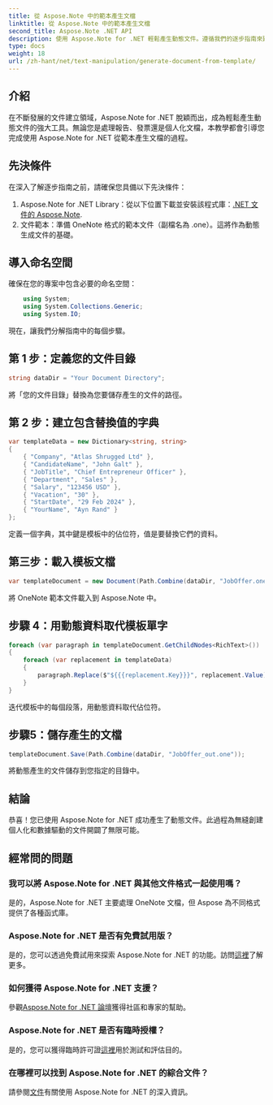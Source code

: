 ```yaml
---
title: 從 Aspose.Note 中的範本產生文檔
linktitle: 從 Aspose.Note 中的範本產生文檔
second_title: Aspose.Note .NET API
description: 使用 Aspose.Note for .NET 輕鬆產生動態文件。遵循我們的逐步指南來建立個人化和資料驅動的文件。
type: docs
weight: 18
url: /zh-hant/net/text-manipulation/generate-document-from-template/
---
```

## 介紹
在不斷發展的文件建立領域，Aspose.Note for .NET 脫穎而出，成為輕鬆產生動態文件的強大工具。無論您是處理報告、發票還是個人化文檔，本教學都會引導您完成使用 Aspose.Note for .NET 從範本產生文檔的過程。
## 先決條件
在深入了解逐步指南之前，請確保您具備以下先決條件：
1.  Aspose.Note for .NET Library：從以下位置下載並安裝該程式庫：[.NET 文件的 Aspose.Note](https://reference.aspose.com/note/net/).
2. 文件範本：準備 OneNote 格式的範本文件（副檔名為 .one）。這將作為動態生成文件的基礎。
## 導入命名空間
確保在您的專案中包含必要的命名空間：
```csharp
    using System;
    using System.Collections.Generic;
    using System.IO;
```
現在，讓我們分解指南中的每個步驟。
## 第 1 步：定義您的文件目錄
```csharp
string dataDir = "Your Document Directory";
```
將「您的文件目錄」替換為您要儲存產生的文件的路徑。
## 第 2 步：建立包含替換值的字典
```csharp
var templateData = new Dictionary<string, string>
{
    { "Company", "Atlas Shrugged Ltd" },
    { "CandidateName", "John Galt" },
    { "JobTitle", "Chief Entrepreneur Officer" },
    { "Department", "Sales" },
    { "Salary", "123456 USD" },
    { "Vacation", "30" },
    { "StartDate", "29 Feb 2024" },
    { "YourName", "Ayn Rand" }
};
```
定義一個字典，其中鍵是模板中的佔位符，值是要替換它們的資料。

## 第三步：載入模板文檔
```csharp
var templateDocument = new Document(Path.Combine(dataDir, "JobOffer.one"));
```
將 OneNote 範本文件載入到 Aspose.Note 中。

## 步驟 4：用動態資料取代模板單字
```csharp
foreach (var paragraph in templateDocument.GetChildNodes<RichText>())
{
    foreach (var replacement in templateData)
    {
        paragraph.Replace($"${{{replacement.Key}}}", replacement.Value);
    }
}
```
迭代模板中的每個段落，用動態資料取代佔位符。

## 步驟5：儲存產生的文檔
```csharp
templateDocument.Save(Path.Combine(dataDir, "JobOffer_out.one"));
```
將動態產生的文件儲存到您指定的目錄中。

## 結論
恭喜！您已使用 Aspose.Note for .NET 成功產生了動態文件。此過程為無縫創建個人化和數據驅動的文件開闢了無限可能。

## 經常問的問題
### 我可以將 Aspose.Note for .NET 與其他文件格式一起使用嗎？
是的，Aspose.Note for .NET 主要處理 OneNote 文檔，但 Aspose 為不同格式提供了各種函式庫。
### Aspose.Note for .NET 是否有免費試用版？
是的，您可以透過免費試用來探索 Aspose.Note for .NET 的功能。訪問[這裡](https://releases.aspose.com/)了解更多。
### 如何獲得 Aspose.Note for .NET 支援？
參觀[Aspose.Note for .NET 論壇](https://forum.aspose.com/c/note/28)獲得社區和專家的幫助。
### Aspose.Note for .NET 是否有臨時授權？
是的，您可以獲得臨時許可證[這裡](https://purchase.aspose.com/temporary-license/)用於測試和評估目的。
### 在哪裡可以找到 Aspose.Note for .NET 的綜合文件？
請參閱[文件](https://reference.aspose.com/note/net/)有關使用 Aspose.Note for .NET 的深入資訊。